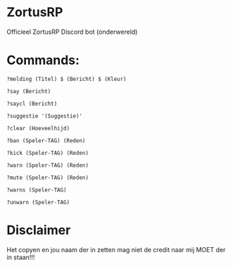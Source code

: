 # ZortusRP

Officieel ZortusRP Discord bot (onderwereld)




# **Commands:**

`?melding (Titel) $ (Bericht) $ (Kleur)`

`?say (Bericht)`

`?saycl (Bericht)`

`?suggestie '(Suggestie)'`

`?clear (Hoeveelhijd)`

`?ban (Speler-TAG) (Reden)`

`?kick (Speler-TAG) (Reden)`

`?warn (Speler-TAG) (Reden)`

`?mute (Speler-TAG) (Reden)`

`?warns (Speler-TAG)`

`?unwarn (Speler-TAG)`


# Disclaimer

Het copyen en jou naam der in zetten mag niet de credit naar mij MOET der in staan!!!
